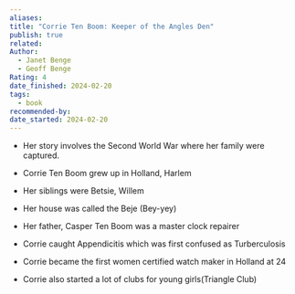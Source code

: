 ```yaml
---
aliases: 
title: "Corrie Ten Boom: Keeper of the Angles Den"
publish: true
related: 
Author:
  - Janet Benge
  - Geoff Benge
Rating: 4
date_finished: 2024-02-20
tags:
  - book
recommended-by: 
date_started: 2024-02-20
---
```


- Her story involves the Second World War where her family were captured.

- Corrie Ten Boom grew up in Holland, Harlem
- Her siblings were Betsie, Willem
- Her house was called the Beje (Bey-yey)
- Her father, Casper Ten Boom was a master clock repairer
- Corrie caught Appendicitis which was first confused as Turberculosis
- Corrie became the first women certified watch maker in Holland at 24
- Corrie also started a lot of clubs for young girls(Triangle Club)

